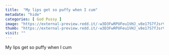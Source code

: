 ```yaml
---
title:  "My lips get so puffy when I cum"
metadate: "hide"
categories: [ God Pussy ]
image: "https://external-preview.redd.it/-w3D3FwRPUFeu1VHJ_v8e17S7fJsrVS7YetnpYAJtDA.jpg?auto=webp&s=5fa9110f53854e335549d7a9fc8e25263145e20e"
thumb: "https://external-preview.redd.it/-w3D3FwRPUFeu1VHJ_v8e17S7fJsrVS7YetnpYAJtDA.jpg?width=216&crop=smart&auto=webp&s=87f60ed9e3a30cea559cba9421438a7abd845de3"
visit: ""
---
```

My lips get so puffy when I cum
